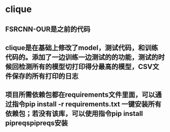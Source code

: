 # clique
## FSRCNN-OUR是之前的代码
## clique是在基础上修改了model，测试代码，和训练代码的。添加了一边训练一边测试的的功能，测试的时候回检测所有的模型切打印得分最高的模型，CSV文件保存的所有打印的日志
## 项目所需依赖包都在requirements文件里面，可以通过指令pip install -r requirements.txt  一键安装所有依赖包；若没有该库，可以使用指令pip install pipreqspipreqs安装
